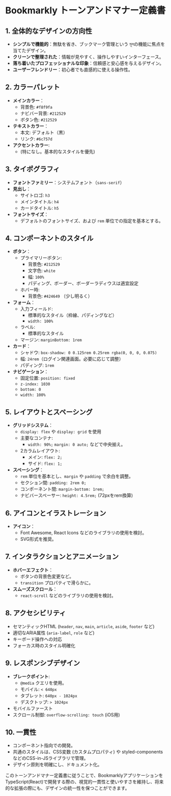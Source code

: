 # Bookmarkly トーンアンドマナー定義書

## 1. 全体的なデザインの方向性

- **シンプルで機能的**：無駄を省き、ブックマーク管理という মূলの機能に焦点を当てたデザイン。
- **クリーンで整理された**：情報が見やすく、操作しやすいインターフェース。
- **落ち着いたプロフェッショナルな印象**：信頼感と安心感を与えるデザイン。
- **ユーザーフレンドリー**：初心者でも直感的に使える操作性。

## 2. カラーパレット

- **メインカラー**：
  - 背景色: `#f8f9fa`
  - ナビバー背景: `#212529`
  - ボタン色: `#212529`
- **テキストカラー**：
  - 本文: デフォルト（黒）
  - リンク: `#6c757d`
- **アクセントカラー**:
    -  (特になし。基本的なスタイルを優先)

## 3. タイポグラフィ

- **フォントファミリー**：システムフォント（`sans-serif`）
- **見出し**：
  - サイトロゴ: `h3`
  - メインタイトル: `h4`
  - カードタイトル: `h5`
- **フォントサイズ**：
    -   デフォルトのフォントサイズ、および `rem` 単位での指定を基本とする。

## 4. コンポーネントのスタイル

- **ボタン**：
  - プライマリーボタン:
    - 背景色: `#212529`
    - 文字色: `white`
    - 幅: `100%`
    - パディング、ボーダー、ボーダーラディウスは適宜設定
  - ホバー時:
    - 背景色: `#424649` （少し明るく）
- **フォーム**：
  - 入力フィールド:
    - 標準的なスタイル（枠線、パディングなど）
    - `width: 100%`
  - ラベル:
    - 標準的なスタイル
  - マージン: `marginBottom: 1rem`
- **カード**：
  - シャドウ: `box-shadow: 0 0.125rem 0.25rem rgba(0, 0, 0, 0.075)`
  - 幅: `24rem`（ログイン関連画面。必要に応じて調整）
  - パディング: `1rem`
- **ナビゲーション**：
  - 固定位置: `position: fixed`
  - `z-index: 1030`
  - `bottom: 0`
  - `width: 100%`

## 5. レイアウトとスペーシング

- **グリッドシステム**：
  - `display: flex` や `display: grid` を使用
  - 主要なコンテナ:
    -   `width: 90%;`
        `margin: 0 auto;` などで中央揃え。
  - 2カラムレイアウト:
    - メイン: `flex: 2;`
    - サイド: `flex: 1;`
- **スペーシング**：
  - `rem` 単位を基本とし、`margin` や `padding` で余白を調整。
  - セクション間: `padding: 2rem 0;`
  - コンポーネント間: `margin-bottom: 1rem;`
  - ナビバースペーサー: `height: 4.5rem;` (72pxをrem換算)

## 6. アイコンとイラストレーション

- **アイコン**：
    -   Font Awesome, React Icons などのライブラリの使用を検討。
    -   SVG形式を推奨。

## 7. インタラクションとアニメーション

- **ホバーエフェクト**：
    -   ボタンの背景色変更など。
    -   `transition` プロパティで滑らかに。
- **スムーズスクロール**：
    -   `react-scroll` などのライブラリの使用を検討。

## 8. アクセシビリティ

- セマンティックHTML (`header`, `nav`, `main`, `article`, `aside`, `footer` など)
- 適切なARIA属性 (`aria-label`, `role` など)
- キーボード操作への対応
- フォーカス時のスタイル明確化

## 9. レスポンシブデザイン

- **ブレークポイント**:
    -   `@media` クエリを使用。
    -   モバイル: `< 640px`
    -   タブレット: `640px - 1024px`
    -   デスクトップ: `> 1024px`
- モバイルファースト
- スクロール制御: `overflow-scrolling: touch` (iOS用)

## 10. 一貫性

- コンポーネント指向での開発。
- 共通のスタイルは、CSS変数 (カスタムプロパティ) や styled-components などのCSS-in-JSライブラリで管理。
- デザイン原則を明確にし、ドキュメント化。

このトーンアンドマナー定義書に従うことで、BookmarklyアプリケーションをTypeScript(React)で開発する際の、視覚的一貫性と使いやすさを維持し、将来的な拡張の際にも、デザインの統一性を保つことができます。

